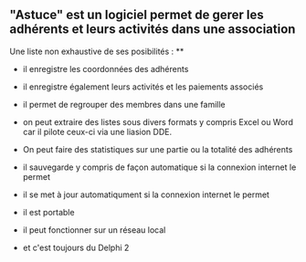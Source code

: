 
"Astuce" est un logiciel permet de gerer les adhérents et leurs activités dans une association
--

Une liste non exhaustive de ses posibilités :
**
- il enregistre les coordonnées des adhérents
- il enregistre également leurs activités et les paiements associés
- il permet de regrouper des membres dans une famille
- on peut extraire des listes sous divers formats y compris Excel ou Word car il pilote ceux-ci via une liasion DDE.
- On peut faire des statistiques sur une partie ou la totalité des adhérents
- il sauvegarde y compris de façon automatique si la connexion internet le permet

- il se met à jour automatiqument si la connexion internet le permet
- il est portable
- il peut fonctionner sur un réseau local
- et c'est toujours du Delphi 2

